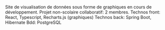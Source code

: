 Site de visualisation de données sous forme de graphiques en cours de développement.
Projet non-scolaire collaboratif: 2 membres.
Technos front: React, Typescript, Recharts.js  (graphiques)
Technos back: Spring Boot, Hibernate
Bdd: PostgreSQL
